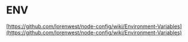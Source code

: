 # ENV

[https://github.com/lorenwest/node-config/wiki/Environment-Variables](https://github.com/lorenwest/node-config/wiki/Environment-Variables)

